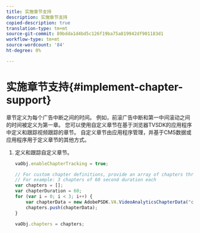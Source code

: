 ```yaml
---
title: 实施章节支持
description: 实施章节支持
copied-description: true
translation-type: tm+mt
source-git-commit: 89bdda1d4bd5c126f19ba75a819942df901183d1
workflow-type: tm+mt
source-wordcount: '84'
ht-degree: 0%

---
```



# 实施章节支持{#implement-chapter-support}

章节定义为每个广告中断之间的时间。 例如，前滚广告中断和第一中间滚动之间的时间被定义为第一章。 您可以使用自定义章节在基于浏览器TVSDK的应用程序中定义和跟踪视频跟踪的章节。 自定义章节由应用程序管理，并基于CMS数据或应用程序用于定义章节的其他方式。

1. 定义和跟踪自定义章节。

   ```js
   vaObj.enableChapterTracking = true; 
   
   // For custom chapter definitions, provide an array of chapters through the metadata: 
   // For example: 3 chapters of 60 second duration each 
   var chapters = []; 
   var chapterDuration = 60; 
   for (var i = 0; i < 3; i++) { 
       var chapterData = new AdobePSDK.VA.VideoAnalyticsChapterData("chapter_" + (i+1), i * chapterDuration, chapterDuration, (i+1)); 
       chapters.push(chapterData); 
   } 
   
   vaObj.chapters = chapters;
   ```


